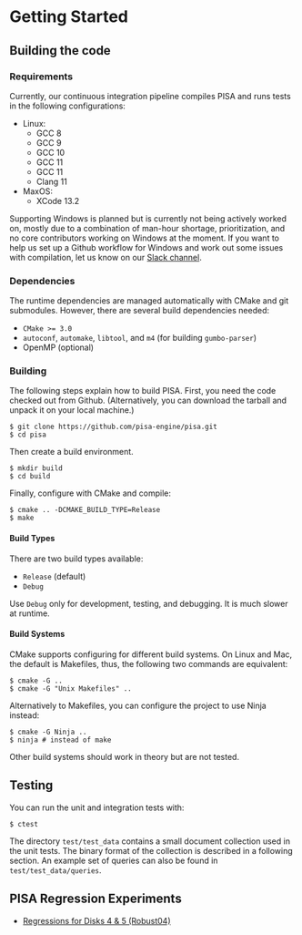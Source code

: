 # Getting Started

## Building the code

### Requirements

Currently, our continuous integration pipeline compiles PISA and runs tests
in the following configurations:
- Linux:
    - GCC 8
    - GCC 9
    - GCC 10
    - GCC 11
    - GCC 11
    - Clang 11
- MaxOS:
    - XCode 13.2

Supporting Windows is planned but is currently not being actively worked on,
mostly due to a combination of man-hour shortage, prioritization, and no
core contributors working on Windows at the moment.
If you want to help us set up a Github workflow for Windows and work out
some issues with compilation, let us know on our
[Slack channel](https://join.slack.com/t/pisa-engine/shared_invite/zt-dbxrm1mf-RtQMZTqxxlhOJsv3GHUErw).

### Dependencies

The runtime dependencies are managed automatically with CMake and git submodules.
However, there are several build dependencies needed:

- `CMake >= 3.0`
- `autoconf`,  `automake`, `libtool`, and `m4` (for building `gumbo-parser`)
- OpenMP (optional)

### Building

The following steps explain how to build PISA.
First, you need the code checked out from Github.
(Alternatively, you can download the tarball and unpack it on your local machine.)

```shell
$ git clone https://github.com/pisa-engine/pisa.git
$ cd pisa
```

Then create a build environment.

```shell
$ mkdir build
$ cd build
```

Finally, configure with CMake and compile:

```shell
$ cmake .. -DCMAKE_BUILD_TYPE=Release
$ make
```

#### Build Types

There are two build types available:
- `Release` (default)
- `Debug`

Use `Debug` only for development, testing, and debugging. It is much slower at runtime.

#### Build Systems

CMake supports configuring for different build systems.
On Linux and Mac, the default is Makefiles, thus, the following two commands are equivalent:

```shell
$ cmake -G ..
$ cmake -G "Unix Makefiles" ..
```

Alternatively to Makefiles, you can configure the project to use Ninja instead:

```shell
$ cmake -G Ninja ..
$ ninja # instead of make
```

Other build systems should work in theory but are not tested.

## Testing

You can run the unit and integration tests with:

```shell
$ ctest
```

The directory `test/test_data` contains a small document collection used in the
unit tests. The binary format of the collection is described in a following
section.
An example set of queries can also be found in `test/test_data/queries`.

## PISA Regression Experiments

+ [Regressions for Disks 4 & 5 (Robust04)](experiments/regression-robust04.html)
